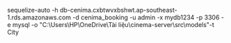 sequelize-auto -h db-cenima.cxbtwvxbshwt.ap-southeast-1.rds.amazonaws.com -d cenima_booking -u admin -x mydb1234 -p 3306 -e mysql -o "C:\Users\HP\OneDrive\Tài liệu\cinema-server\src\models"-t City